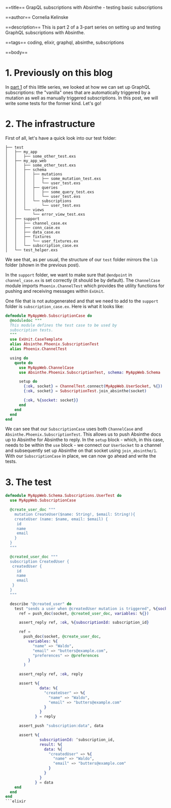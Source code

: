 ==title==
GrapQL subscriptions with Absinthe - testing basic subscriptions

==author==
Cornelia Kelinske

==description==
This is part 2 of a 3-part series on setting up and testing GraphQL subscriptions with Absinthe.

==tags==
coding, elixir, graphql, absinthe, subscriptions

==body==

# 1. Previously on this blog

In [part 1](https://connie.codes/post/graphql_subscription_setup) of this little series, we looked at how we can set up GraphQL subscriptions: the "vanilla" ones that are automatically triggered by a mutation as well as manually triggered subscriptions. In this post, we will write some tests for the former kind. Let's go!


# 2. The infrastructure 

First of all, let's have a quick look into our test folder:

```
├── test
│   ├── my_app
│   │   ├── some_other_test.exs
│   ├── my_app_web
│   │   ├── some_other_test.exs
│   │   ├── schema
│   │   │   ├── mutations
│   │   │   │   ├── some_mutation_test.exs
│   │   │   │   └── user_test.exs
│   │   │   ├── queries
│   │   │   │   ├── some_query_test.exs
│   │   │   │   └── user_test.exs
│   │   │   └── subscriptions
│   │   │       └── user_test.exs
│   │   └── views
│   │       └── error_view_test.exs
│   ├── support
│   │   ├── channel_case.ex
│   │   ├── conn_case.ex
│   │   ├── data_case.ex
│   │   ├── fixtures
│   │   │   └── user_fixtures.ex
│   │   └── subscription_case.ex
│   └── test_helper.exs
```

We see that, as per usual, the structure of our `test` folder mirrors the `lib` folder (shown in the previous post). 

In the `support` folder, we want to make sure that `@endpoint` in `channel_case.ex` is set correctly (it should be by default).
The `ChannelCase` module imports `Phoenix.ChannelTest` which provides the utility functions for pushing and receiving messages within `ExUnit`.

One file that is not autogenerated and that we need to add to the `support` folder is `subscription_case.ex`.
Here is what it looks like:

```elixir
defmodule MyAppWeb.SubscriptionCase do
  @moduledoc """
  This module defines the test case to be used by
  subscription tests.
  """
  use ExUnit.CaseTemplate
  alias Absinthe.Phoenix.SubscriptionTest
  alias Phoenix.ChannelTest

  using do
    quote do
      use MyAppWeb.ChannelCase
      use Absinthe.Phoenix.SubscriptionTest, schema: MyAppWeb.Schema

      setup do
        {:ok, socket} = ChannelTest.connect(MyAppWeb.UserSocket, %{})
        {:ok, socket} = SubscriptionTest.join_absinthe(socket)

        {:ok, %{socket: socket}}
      end
    end
  end
end
```

We can see that our `SubscriptionCase` uses both `ChannelCase` and `Absinthe.Phoenix.SubscriptionTest`. This allows us to push Absinthe docs up to Absinthe for Absinthe to reply. In the `setup` block - which, in this case, needs to be within the `use` block - we connect our `UserSocket` to a channel and subsequently set up Absinthe on that socket using `join_absinthe/1`. With our `SubscriptionCase` in place, we can now go ahead and write the tests.

# 3. The test

```elixir
defmodule MyAppWeb.Schema.Subscriptions.UserTest do
  use MyAppWeb.SubscriptionCase

  @create_user_doc """
    mutation CreateUser($name: String!, $email: String!){
    createUser (name: $name, email: $email) {
     id
     name
     email     
    }
  }
  """

  @created_user_doc """
  subscription CreatedUser {
   createdUser {
     id
     name
     email      
   }
  }
  """

  describe "@created_user" do
    test "sends a user when @createdUser mutation is triggered", %{socket: socket} do
      ref = push_doc(socket, @created_user_doc, variables: %{})

      assert_reply ref, :ok, %{subscriptionId: subscription_id}

      ref =
        push_doc(socket, @create_user_doc,
          variables: %{
            "name" => "Waldo",
            "email" => "butters@example.com",
            "preferences" => @preferences
          }
        )

      assert_reply ref, :ok, reply

      assert %{
               data: %{
                 "createUser" => %{
                   "name" => "Waldo",
                   "email" => "butters@example.com"                   
                 }
               }
             } = reply

      assert_push "subscription:data", data

      assert %{
               subscriptionId: ^subscription_id,
               result: %{
                 data: %{
                   "createdUser" => %{
                     "name" => "Waldo",
                     "email" => "butters@example.com"                    
                   }
                 }
               }
             } = data
    end
  end
end
```elixir